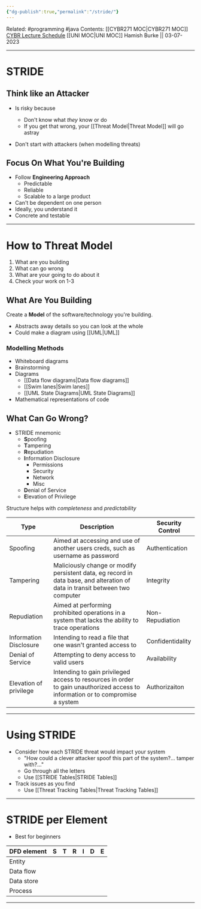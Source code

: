 ```yaml
---
{"dg-publish":true,"permalink":"/stride/"}
---
```


Related: #programming #java 
Contents: [[CYBR271 MOC\|CYBR271 MOC]]
[CYBR Lecture Schedule](https://ecs.wgtn.ac.nz/Courses/CYBR271_2023T2/LectureSchedule)
[[UNI MOC\|UNI MOC]]
Hamish Burke || 03-07-2023
***

# STRIDE

## Think like an Attacker

- Is risky because
	- Don't know what *they* know or do
	- If you get that wrong, your [[Threat Model\|Threat Model]] will go astray

- Don't start with attackers (when modelling threats)

## Focus On What You're Building

- Follow **Engineering Approach**
	- Predictable
	- Reliable
	- Scalable to a large product
- Can't be dependent on one person
- Ideally, you understand it
- Concrete and testable


***

# How to Threat Model

1. What are you building
2. What can go wrong
3. What are your going to do about it
4. Check your work on 1-3

## What Are You Building

Create a **Model** of the software/technology you're building.

- Abstracts away details so you can look at the whole
- Could make a diagram using [[UML\|UML]]

### Modelling Methods

- Whiteboard diagrams
- Brainstorming
- Diagrams
	- [[Data flow diagrams\|Data flow diagrams]]
	- [[Swim lanes\|Swim lanes]]
	- [[UML State Diagrams\|UML State Diagrams]]
- Mathematical representations of code

## What Can Go Wrong?

- STRIDE mnemonic
	- **S**poofing
	- **T**ampering
	- **R**epudiation
	- **I**nformation Disclosure
		- Permissions
		- Security
		- Network
		- Misc
	- **D**enial of Service
	- **E**levation of Privilege

Structure helps with *completeness* and *predictability*

| Type                   | Description                                                                                                                    | Security Control |
| ---------------------- | ------------------------------------------------------------------------------------------------------------------------------ | ---------------- |
| Spoofing               | Aimed at accessing and use of another users creds, such as username as password                                                | Authentication   |
| Tampering              | Maliciously change or modify persistent data, eg record in data base, and alteration of data in transit between two computer   | Integrity        |
| Repudiation            | Aimed at performing prohibited operations in a system that lacks the ability to trace operations                               | Non-Repudiation  |
| Information Disclosure | Intending to read a file that one wasn't granted access to                                                                     | Confidentidality |
| Denial of Service      | Attempting to deny access to valid users                                                                                       | Availability     |
| Elevation of privilege | Intending to gain privileged access to resources in order to gain unauthorized access to information or to compromise a system | Authorizaiton    |

***

# Using STRIDE

- Consider how each STRIDE threat would impact your system
	- "How could a clever attacker spoof this part of the system?... tamper with?..."
	- Go through all the letters
	- Use [[STRIDE Tables\|STRIDE Tables]]
- Track issues as you find 
	- Use [[Threat Tracking Tables\|Threat Tracking Tables]]


***

# STRIDE per Element

- Best for beginners

| DFD element | S   | T   | R   | I   | D   | E   |
| ----------- | --- | --- | --- | --- | --- | --- |
| Entity      |     |     |     |     |     |     |
| Data flow   |     |     |     |     |     |     |
| Data store  |     |     |     |     |     |     |
| Process     |     |     |     |     |     |     |

***

